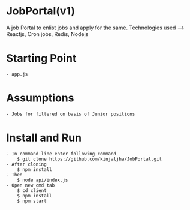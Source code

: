 # JobPortal(v1)
A job Portal to enlist jobs and apply for the same. Technologies used --> Reactjs, Cron jobs, Redis, Nodejs

# Starting Point

    - app.js

# Assumptions

    - Jobs for filtered on basis of Junior positions
    
# Install and Run

    - In command line enter following command
        $ git clone https://github.com/kinjaljha/JobPortal.git
    - After cloning    
        $ npm install
    - Then
        $ node api/index.js
    - Open new cmd tab 
        $ cd client
        $ npm install
        $ npm start

